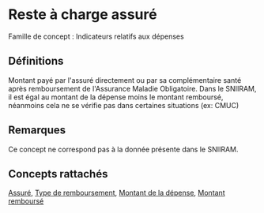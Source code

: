 # Reste à charge assuré 
<!-- SPDX-License-Identifier: MPL-2.0 -->

Famille de concept : Indicateurs relatifs aux dépenses

## Définitions

Montant payé par l'assuré directement ou par sa complémentaire santé après remboursement de l'Assurance Maladie Obligatoire.
Dans le SNIIRAM, il est égal au montant de la dépense moins le montant remboursé, néanmoins cela ne se vérifie pas dans certaines situations (ex: CMUC)

## Remarques

Ce concept ne correspond pas à la donnée présente dans le SNIIRAM.

## Concepts rattachés

[Assuré](assure.md), [Type de remboursement](type_de_remboursement.md), [Montant de la dépense](montant_de_la_depense.md), [Montant remboursé](montant_rembourse.md)

